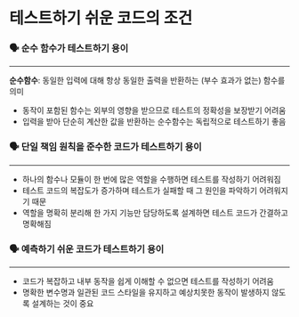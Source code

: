 # 테스트하기 쉬운 코드의 조건
### 🗣 순수 함수가 테스트하기 용이

---

**순수함수**: 동일한 입력에 대해 항상 동일한 출력을 반환하는 (부수 효과가 없는) 함수를 의미

- 동작이 포함된 함수는 외부의 영향을 받으므로 테스트의 정확성을 보장받기 어려움
- 입력을 받아 단순히 계산한 값을 반환하는 순수함수는 독립적으로 테스트하기 좋음

### 🗣 단일 책임 원칙을 준수한 코드가 테스트하기 용이

---

- 하나의 함수나 모듈이 한 번에 많은 역할을 수행하면 테스트를 작성하기 어려워짐
- 테스트 코드의 복잡도가 증가하며 테스트가 실패할 때 그 원인을 파악하기 어려워지기 때문
- 역할을 명확히 분리해 한 가지 기능만 담당하도록 설계하면 테스트 코드가 간결하고 명확해짐

### 🗣 예측하기 쉬운 코드가 테스트하기 용이

---

- 코드가 복잡하고 내부 동작을 쉽게 이해할 수 없으면 테스트를 작성하기 어려움
- 명확한 변수명과 일관된 코드 스타일을 유지하고 예상치못한 동작이 발생하지 않도록 설계하는 것이 중요
